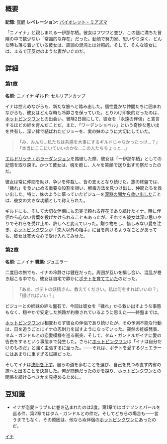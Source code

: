 <!-- title: ニノイナ -->
<!-- quote: ポテト…ポ・テ・ト。 -->
<!-- chapters: -1 -->
<!-- images: (イナのチャプター1プロフィール), (シオリと共に啓示を発動するイナ), (リコレクション - 一伊那尓栖), (イナのチャプター2プロフィール), (チャプター2エンディングのイナ) -->
<!-- model: false -->

## 概要

**記憶:** [覚醒](https://youtu.be/QE5Ow4L1Zt8)
**レベレーション:** [バイオレット・ミアズマ](#entry:violet-miasma-entry)

「ニノイナ」と親しまれる一伊那尓栖。彼女はフワワと並び、この謎に満ちた冒険の中で数少ない「常識的な存在」だった。勤勉で努力家、思いやり深く、どんな時も落ち着いている彼女は、周囲の混沌とは対照的。そして、そんな彼女には、まるで正反対のような妻がいたのだ。

## 詳細

### 第1章

**名前:** ニノイナ
**ギルド:** セルリアンカップ

イナは控えめながらも、新たな旅へと踏み出した。個性豊かな仲間たちに囲まれながらも、彼女はどんな時も冷静さを保っていた。とりわけ印象的だったのは、[ホットピンクワン](#entry:irys-entry)との出会い。冒険2日目にして、彼女を「永遠の伴侶」と宣言するほどの絆を育んだことだ。また、「ワーデンショベル」という奇妙な思い出を共有し、深い絆で結ばれたビジューを、実の妹のように大切にしていた。

> 「み、みんな…私たちは共感を大事にするギルドじゃなかったっけ…？」
> 「本当にここにいていいのかな…この人たちちょっと…」

[エルドリッチ・ホラーダンジョン](#entry:eldritch-horror-dungeon-entry)を踏破した際、彼女は「一伊那尓栖」としての記憶を取り戻す。かつて彼女は、魂を癒し、人々を笑顔で送り出す司祭だったのだ。

彼女は常に仲間を助け、争いを仲裁し、皆の支えとなり続けた。旅の終盤では、「穢れ」を食い止める重要な役割を担い、解毒方法を見つけ出し、仲間たちを救い出した。特に、妹のように慕っていたビジューを[深淵の闇から救い出した](https://www.youtube.com/live/NdWqpuyH0Zg?feature=shared&t=4490)ことは、彼女の大きな功績として称えられた。

ギルドにも、そして大切な伴侶にも忠実で頼れる存在であり続けたイナ。時に伴侶から心ない言葉を投げかけられることもあったが、それでも彼女は深い思いやりでそれらを受け止め、許しへと変えていった。贈り物をし、惜しみない愛を注ぎ、[ホットピンクワン](#entry:irys-entry)が「恋人以外の相手」に目を向けるようなことがあっても、彼女は寛大な心で受け入れてみせた。

### 第2章

**名前:** ニノイナ
**職業:** ジュエラー

二度目の旅でも、イナの冷静さは健在だった。周囲が互いを騙し合い、混乱が巻き起こる中でも、彼女は自宅で静かに[ポテトを育てていた](https://www.youtube.com/live/BkJIFGhpKIY?si=TOOasp2g_o_oVHFp&t=6891)のだった。

> 「ああ、ポテトの妖精さん、教えてください。私は何をすればいいの？」
> 「揚げればいい？」

ビジューとの姉妹の絆も盤石で、今回は彼女を「穢れ」から救い出すような事態もなく、穏やかで安定した旅路が約束されているように思えた――終盤までは。

[ホットピンクワン](#entry:irys-entry)は相変わらず彼女の伴侶であり続けたが、その予測不能な行動は、日を追うごとにイナの忍耐力を試すようになっていった。突然の妊娠発表、タム・ガンドルとの恋愛模様を巡る衝突、そして、タム・ガンドルがイナに愛の告白をするという事態まで発生した。さらに[ホットピンクワン](#entry:irys-entry)は「イナは自分だけのものだ」と強く主張するに至った。――それは、ポテトを愛するジュエラーにはあまりに重すぎる試練だった。

そしてイナは[決断を下す](https://www.youtube.com/live/PoM6ETBlOVY?t=723)。自らの道を歩むことを選び、自己を見つめ直す内省の旅へと出ることを決意した。何が問題だったのかを探り、[ホットピンクワン](#entry:irys-entry)との関係を続けるべきかを見極めるために。

## 豆知識

- イナが恋愛トラブルに巻き込まれたのは2度。第1章ではゴナソンとパールを巡る件、第2章ではタム・ガンドルとの件だ。そしてどちらの場合も――言うまでもなく、その原因は、他ならぬ伴侶の[ホットピンクワン](#entry:irys-entry)にあったのだ。

[イナ](#easter:easter-ina)
